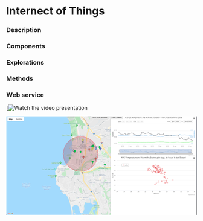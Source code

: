 # Internect of Things

### Description

### Components

### Explorations

### Methods

### Web service

[![Watch the video presentation](https://youtu.be/Mf9wIcq4DA8)

![Project Screenshot](/assets/img_0.png)

